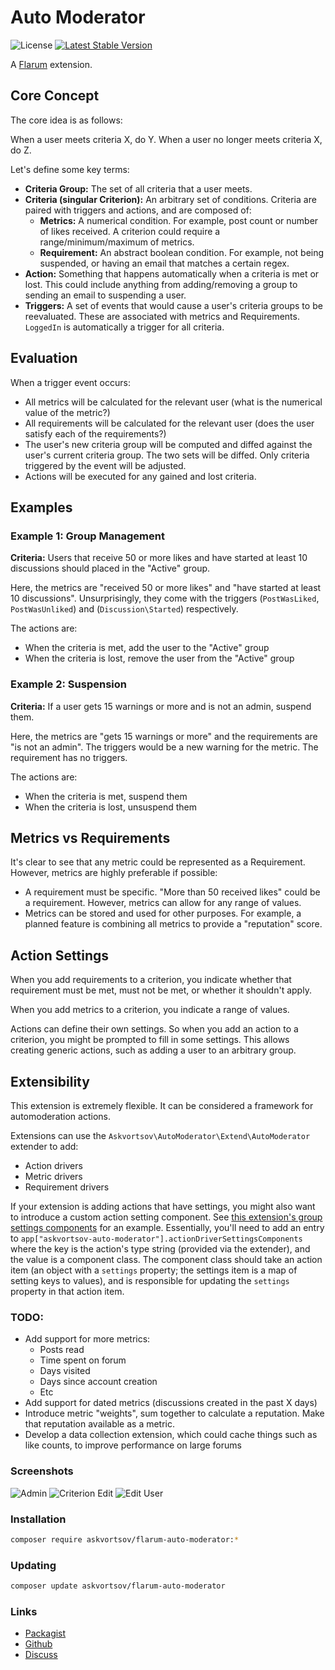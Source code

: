 # Auto Moderator

![License](https://img.shields.io/badge/license-MIT-blue.svg) [![Latest Stable Version](https://img.shields.io/packagist/v/askvortsov1/flarum-auto-moderator.svg)](https://packagist.org/packages/askvortsov/flarum-auto-moderator)

A [Flarum](http://flarum.org) extension.

## Core Concept

The core idea is as follows:

When a user meets criteria X, do Y. When a user no longer meets criteria X, do Z. 

Let's define some key terms:

- **Criteria Group:** The set of all criteria that a user meets.
- **Criteria (singular Criterion):** An arbitrary set of conditions. Criteria are paired with triggers and actions, and are composed of:
  - **Metrics:** A numerical condition. For example, post count or number of likes received. A criterion could require a range/minimum/maximum of metrics.
  - **Requirement:** An abstract boolean condition. For example, not being suspended, or having an email that matches a certain regex.
- **Action:** Something that happens automatically when a criteria is met or lost. This could include anything from adding/removing a group to sending an email to suspending a user.
- **Triggers:** A set of events that would cause a user's criteria groups to be reevaluated. These are associated with metrics and Requirements. `LoggedIn` is automatically a trigger for all criteria.

## Evaluation

When a trigger event occurs:

- All metrics will be calculated for the relevant user (what is the numerical value of the metric?)
- All requirements will be calculated for the relevant user (does the user satisfy each of the requirements?)
- The user's new criteria group will be computed and diffed against the user's current criteria group. The two sets will be diffed. Only criteria triggered by the event will be adjusted.
- Actions will be executed for any gained and lost criteria.

## Examples

### Example 1: Group Management

**Criteria:** Users that receive 50 or more likes and have started at least 10 discussions should placed in the "Active" group.

Here, the metrics are "received 50 or more likes" and "have started at least 10 discussions". Unsurprisingly, they come with the triggers (`PostWasLiked`, `PostWasUnliked`) and (`Discussion\Started`) respectively.

The actions are:

- When the criteria is met, add the user to the "Active" group
- When the criteria is lost, remove the user from the "Active" group

### Example 2: Suspension

**Criteria:** If a user gets 15 warnings or more and is not an admin, suspend them.

Here, the metrics are "gets 15 warnings or more" and the requirements are "is not an admin". The triggers would be a new warning for the metric. The requirement has no triggers.

The actions are:

- When the criteria is met, suspend them
- When the criteria is lost, unsuspend them

## Metrics vs Requirements

It's clear to see that any metric could be represented as a Requirement. However, metrics are highly preferable if possible:

- A requirement must be specific. "More than 50 received likes" could be a requirement. However, metrics can allow for any range of values.
- Metrics can be stored and used for other purposes. For example, a planned feature is combining all metrics to provide a "reputation" score.

## Action Settings

When you add requirements to a criterion, you indicate whether that requirement must be met, must not be met, or whether it shouldn't apply.

When you add metrics to a criterion, you indicate a range of values.

Actions can define their own settings. So when you add an action to a criterion, you might be prompted to fill in some settings. This allows creating generic actions, such as adding a user to an arbitrary group.

## Extensibility


This extension is extremely flexible. It can be considered a framework for automoderation actions.

Extensions can use the `Askvortsov\AutoModerator\Extend\AutoModerator` extender to add:

- Action drivers
- Metric drivers
- Requirement drivers

If your extension is adding actions that have settings, you might also want to introduce a custom action setting component.
See [this extension's group settings components](https://github.com/askvortsov1/flarum-auto-moderator/blob/b0f194acd7f360f01ec0b2588ddf9efe019894d1/js/src/admin/index.js#L13-L18) for an example. Essentially, you'll need to add an entry to `app["askvortsov-auto-moderator"].actionDriverSettingsComponents` where the key is the action's type string (provided via the extender), and the value is a component class. The component class should take an action item (an object with a `settings` property; the settings item is a map of setting keys to values), and is responsible for updating the `settings` property in that action item.

### TODO:

- Add support for more metrics:
  - Posts read
  - Time spent on forum
  - Days visited
  - Days since account creation
  - Etc
- Add support for dated metrics (discussions created in the past X days)
- Introduce metric "weights", sum together to calculate a reputation. Make that reputation available as a metric.
- Develop a data collection extension, which could cache things such as like counts, to improve performance on large forums

### Screenshots

![Admin](https://i.imgur.com/k9zfwd9.png)
![Criterion Edit](https://i.imgur.com/AkEYxRs.png)
![Edit User](https://i.imgur.com/T8sqsor.png)


### Installation

```sh
composer require askvortsov/flarum-auto-moderator:*
```

### Updating

```sh
composer update askvortsov/flarum-auto-moderator
```

### Links

- [Packagist](https://packagist.org/packages/askvortsov/flarum-auto-moderator)
- [Github](https://github.com/askvortsov1/flarum-auto-moderator)
- [Discuss](https://discuss.flarum.org/d/25977-trust-levels-automatic-group-assignment)
